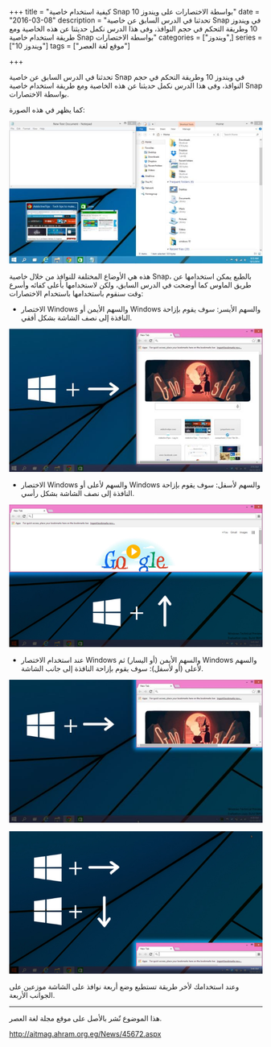 +++
title = "كيفية استخدام خاصية Snap بواسطة الاختصارات على ويندوز 10"
date = "2016-03-08"
description = "تحدثنا في الدرس السابق عن خاصية Snap في ويندوز 10 وطريقة التحكم في حجم النوافذ، وفى هذا الدرس نكمل حديثنا عن هذه الخاصية ومع طريقة استخدام خاصية Snap بواسطة الاختصارات"
categories = ["ويندوز",]
series = ["ويندوز 10"]
tags = ["موقع لغة العصر"]

+++

تحدثنا في الدرس السابق عن خاصية Snap في ويندوز 10 وطريقة التحكم في حجم النوافذ، وفى هذا الدرس نكمل حديثنا عن هذه الخاصية ومع طريقة استخدام خاصية Snap بواسطة الاختصارات.

كما يظهر في هذه الصورة:

![1](images/2016-635930434669944805-994.jpg)

هذه هي الأوضاع المختلفة للنوافذ من خلال خاصية Snap، بالطبع يمكن استخدامها عن طريق الماوس كما أوضحت في الدرس السابق، ولكن لاستخدامها بأعلى كفائه وأسرع وقت سنقوم باستخدامها باستخدام الاختصارات:

- الاختصار Windows والسهم الأيمن أو Windows والسهم الأيسر: سوف يقوم بإزاحة النافذة إلى نصف الشاشة بشكل أفقي.

![2](images/2016-635930434968218717-821.jpg)

- الاختصار Windows والسهم لأعلى أو Windows والسهم لأسفل: سوف يقوم بإزاحة النافذة إلى نصف الشاشة بشكل رأسي.

![3](images/2016-635930435089587495-958.jpg)

- عند استخدام الاختصار Windows والسهم الأيمن (أو اليسار) ثم Windows والسهم لأعلى (أو لأسفل): سوف يقوم بإزاحة النافذة إلى جانب الشاشة.

![4](images/2016-635930435200972209-97.jpg)


![5](images/2016-635930435311888920-188.jpg)

وعند استخدامك لأخر طريقة تستطيع وضع أربعة نوافذ على الشاشة موزعين على الجوانب الأربعة.

---
هذا الموضوع نٌشر باﻷصل على موقع مجلة لغة العصر.

http://aitmag.ahram.org.eg/News/45672.aspx